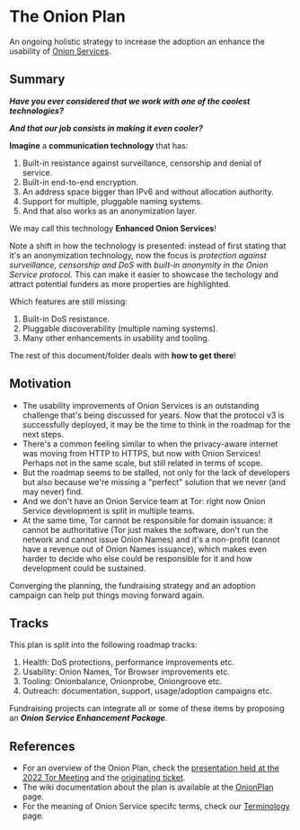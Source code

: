 # The Onion Plan

An ongoing holistic strategy to increase the adoption an enhance the usability
of [Onion Services](https://community.torproject.org/onion-services/).

## Summary

***Have you ever considered that we work with one of the coolest technologies?***

***And that our job consists in making it even cooler?***

**Imagine** a **communication technology** that has:

1. Built-in resistance against surveillance, censorship and denial of service.
2. Built-in end-to-end encryption.
3. An address space bigger than IPv6 and without allocation authority.
4. Support for multiple, pluggable naming systems.
5. And that also works as an anonymization layer.

We may call this technology **Enhanced Onion Services**!

Note a shift in how the technology is presented: instead of first stating that
it's an anonymization technology, now the focus is *protection against
surveillance, censorship and DoS* with *built-in anonymity in the Onion Service
protocol*. This can make it easier to showcase the techology and attract
potential funders as more properties are highlighted.

Which features are still missing:

1. Built-in DoS resistance.
2. Pluggable discoverability (multiple naming systems).
3. Many other enhancements in usability and tooling.

The rest of this document/folder deals with **how to get there**!

## Motivation

* The usability improvements of Onion Services is an outstanding challenge
  that's being discussed for years. Now that the protocol v3 is successfully
  deployed, it may be the time to think in the roadmap for the next steps.
* There's a common feeling similar to when the privacy-aware internet was
  moving from HTTP to HTTPS, but now with Onion Services! Perhaps not in the
  same scale, but still related in terms of scope.
* But the roadmap seems to be stalled, not only for the lack of developers but
  also because we're missing a "perfect" solution that we never (and may never)
  find.
* And we don't have an Onion Service team at Tor: right now Onion Service
  development is split in multiple teams.
* At the same time, Tor cannot be responsible for domain issuance: it cannot be
  authoritative (Tor just makes the software, don't run the network and cannot
  issue Onion Names) and it's a non-profit (cannot have a revenue out of Onion
  Names issuance), which makes even harder to decide who else could be
  responsible for it and how development could be sustained.

Converging the planning, the fundraising strategy and an adoption campaign can
help put things moving forward again.

## Tracks

This plan is split into the following roadmap tracks:

1. Health: DoS protections, performance improvements etc.
2. Usability: Onion Names, Tor Browser improvements etc.
3. Tooling: Onionbalance, Onionprobe, Oniongroove etc.
4. Outreach: documentation, support, usage/adoption campaigns etc.

Fundraising projects can integrate all or some of these items by proposing an
***Onion Service Enhancement Package***.

## References

* For an overview of the Onion Plan, check the [presentation held at the 2022
  Tor Meeting](https://gitlab.torproject.org/tpo/team/-/wikis/202209MeetingOnionPlan)
  and the [originating ticket](https://gitlab.torproject.org/tpo/onion-services/onion-support/-/issues/135).
* The wiki documentation about the plan is available at the
  [OnionPlan](https://gitlab.torproject.org/tpo/onion-services/onion-support/-/wikis/Documentation/OnionPlan)
  page.
* For the meaning of Onion Service specifc terms, check our
  [Terminology](https://gitlab.torproject.org/tpo/onion-services/onion-support/-/wikis/Documentation/Terminology)
  page.
